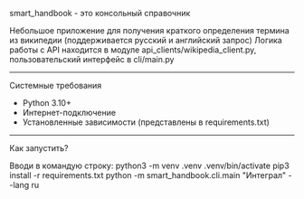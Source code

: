smart_handbook - это консольный справочник

Небольшое приложение для получения краткого определения термина из википедии (поддерживается русский и английский запрос)
Логика работы с API находится в модуле api_clients/wikipedia_client.py, пользовательский интерфейс в cli/main.py

-------------

Системные требования
- Python 3.10+
- Интернет-подключение
- Установленные зависимости (представлены в requirements.txt)

-------------

Как запустить?

Вводи в командую строку:
python3 -m venv .venv
.venv/bin/activate
pip3 install -r requirements.txt
python -m smart_handbook.cli.main "Интеграл" --lang ru

